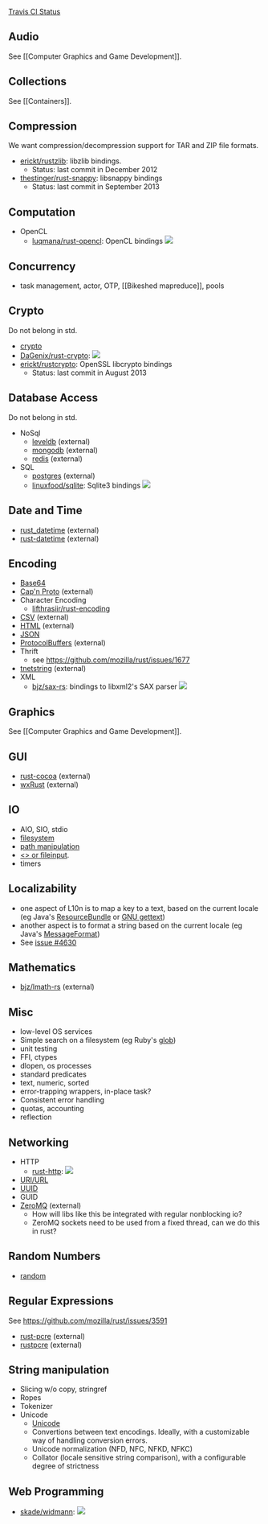 [Travis CI Status](http://hiho.io/rust-ci/)

## Audio

See [[Computer Graphics and Game Development]].

## Collections

See [[Containers]].

## Compression

We want compression/decompression support for TAR and ZIP file formats.

* [erickt/rustzlib](https://github.com/erickt/rustzlib): libzlib bindings.
  * Status: last commit in December 2012
* [thestinger/rust-snappy](https://github.com/thestinger/rust-snappy): libsnappy bindings
  * Status: last commit in September 2013

## Computation

* OpenCL
  * [luqmana/rust-opencl](https://github.com/luqmana/rust-opencl): OpenCL bindings [<img src="https://travis-ci.org/luqmana/rust-opencl.png?branch=master">](https://travis-ci.org/luqmana/rust-opencl)
 
## Concurrency
 * task management, actor, OTP, [[Bikeshed mapreduce]], pools
 
## Crypto

Do not belong in std.

* [crypto](https://github.com/mozilla/rust/tree/master/src/libextra/crypto)
* [DaGenix/rust-crypto](https://github.com/DaGenix/rust-crypto): [<img src="https://travis-ci.org/DaGenix/rust-crypto.png?branch=master">](https://travis-ci.org/DaGenix/rust-crypto)
* [erickt/rustcrypto](https://github.com/erickt/rustcrypto): OpenSSL libcrypto bindings
  * Status: last commit in August 2013
  
## Database Access

Do not belong in std.

* NoSql
  * [leveldb](https://github.com/lht/rust-leveldb) (external)
  * [mongodb](https://github.com/10gen-interns/mongo-rust-driver-prototype) (external)
  * [redis](https://github.com/mneumann/rust-redis) (external)
* SQL
  * [postgres](https://github.com/sfackler/rust-postgres) (external)
  * [linuxfood/sqlite](https://github.com/linuxfood/rustsqlite): Sqlite3 bindings [<img src="https://travis-ci.org/linuxfood/rustsqlite.png?branch=master">](https://travis-ci.org/linuxfood/rustsqlite)
 
## Date and Time
  * [rust_datetime](https://github.com/tedhorst/rust_datetime) (external)
  * [rust-datetime](https://github.com/luisbg/rust-datetime) (external)
  
## Encoding
* [Base64](https://github.com/mozilla/rust/blob/master/src/libextra/base64.rs)
* [Cap'n Proto](https://github.com/dwrensha/capnproto-rust) (external)
* Character Encoding
    * [lifthrasiir/rust-encoding](https://github.com/lifthrasiir/rust-encoding)
* [CSV](https://github.com/grahame/rust-csv) (external)
* [HTML](https://github.com/veddan/rust-htmlescape) (external)
* [JSON](https://github.com/mozilla/rust/blob/master/src/libextra/json.rs)
* [ProtocolBuffers](https://github.com/stepancheg/rust-protobuf) (external)
* Thrift
  * see https://github.com/mozilla/rust/issues/1677
* [tnetstring](https://github.com/erickt/rust-tnetstring) (external)
* XML
   * [bjz/sax-rs](https://github.com/bjz/sax-rs): bindings to libxml2's SAX parser [<img src="https://travis-ci.org/bjz/sax-rs.png?branch=master">](https://travis-ci.org/bjz/sax-rs)

## Graphics

See [[Computer Graphics and Game Development]].

## GUI
 * [rust-cocoa](https://github.com/mozilla-servo/rust-cocoa) (external)
 * [wxRust](https://github.com/kenz-gelsoft/wxRust) (external)
	  
## IO
 * AIO, SIO, stdio
 * [filesystem](https://github.com/mozilla/rust/blob/master/src/libstd/os.rs)
 * [path manipulation](https://github.com/mozilla/rust/blob/master/src/libstd/path.rs)
 * [<> or fileinput](https://github.com/mozilla/rust/blob/master/src/libextra/fileinput).
 * timers
 
## Localizability
 * one aspect of L10n is to map a key to a text, based on the current locale (eg Java's [ResourceBundle](http://docs.oracle.com/javase/7/docs/api/java/util/ResourceBundle.html) or [GNU gettext](http://www.gnu.org/software/gettext/))
 * another aspect is to format a string based on the current locale (eg Java's [MessageFormat](http://docs.oracle.com/javase/7/docs/api/java/text/MessageFormat.html))
 * See [issue #4630](https://github.com/mozilla/rust/issues/4630)
 
## Mathematics
  * [bjz/lmath-rs](https://github.com/bjz/lmath-rs) (external)

## Misc
* low-level OS services
* Simple search on a filesystem (eg Ruby's [glob](http://ruby-doc.org/core-2.0/Dir.html#method-c-glob))
* unit testing
* FFI, ctypes
* dlopen, os processes
* standard predicates
 * text, numeric, sorted
* error-trapping wrappers, in-place task?
 * Consistent error handling
* quotas, accounting
* reflection

## Networking
* HTTP
    * [rust-http](https://github.com/chris-morgan/rust-http):  [<img src="https://travis-ci.org/chris-morgan/rust-http.png?branch=master">](https://travis-ci.org/chris-morgan/rust-http)
* [URI/URL](https://github.com/mozilla/rust/blob/master/src/libextra/url.rs)
* [UUID](https://github.com/mozilla/rust/blob/master/src/libextra/uuid.rs)
* GUID
* [ZeroMQ](https://github.com/erickt/rust-zmq) (external)
  * How will libs like this be integrated with regular nonblocking io?
  * ZeroMQ sockets need to be used from a fixed thread, can we do this in rust?
 
## Random Numbers
* [random](https://github.com/mozilla/rust/blob/master/src/libcstd/rand.rs)

## Regular Expressions
See https://github.com/mozilla/rust/issues/3591
* [rust-pcre](https://github.com/uasi/rust-pcre) (external)
* [rustpcre](https://github.com/erickt/rustpcre) (external)

## String manipulation
* Slicing w/o copy, stringref
* Ropes
* Tokenizer
* Unicode
  * [Unicode](https://github.com/mozilla/rust/blob/master/src/libextra/unicode.rs)
  * Convertions between text encodings. Ideally, with a customizable way of handling conversion errors.
  * Unicode normalization (NFD, NFC, NFKD, NFKC)
  * Collator (locale sensitive string comparison), with a configurable degree of strictness


## Web Programming
  * [skade/widmann](https://github.com/skade/widmann): [<img src="https://travis-ci.org/skade/widmann.png?branch=master">](https://travis-ci.org/skade/widmann)
